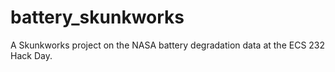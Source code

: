 # battery_skunkworks
A Skunkworks project on the NASA battery degradation data at the ECS 232 Hack Day.
